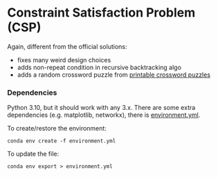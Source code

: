 # Constraint Satisfaction Problem (CSP)

Again, different from the official solutions:

- fixes many weird design choices
- adds non-repeat condition in recursive backtracking algo
- adds a random crossword puzzle from [printable crossword puzzles](https://www.englishhints.com/printable-crossword-puzzles.html)

### Dependencies
Python 3.10, but it should work with any 3.x.
There are some extra dependencies (e.g. matplotlib, networkx), there is [environment.yml](environment.yml).

To create/restore the environment:

    conda env create -f environment.yml

To update the file:

    conda env export > environment.yml
